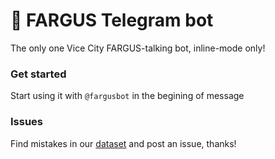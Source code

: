 # :trumpet: FARGUS Telegram bot 
The only one Vice City FARGUS-talking bot, inline-mode only!

### Get started
Start using it with ```@fargusbot``` in the begining of message

### Issues
Find mistakes in our <a href="https://github.com/tiulpin/tg-fargusbot/blob/master/dict.csv">dataset</a> and post an issue, thanks!
